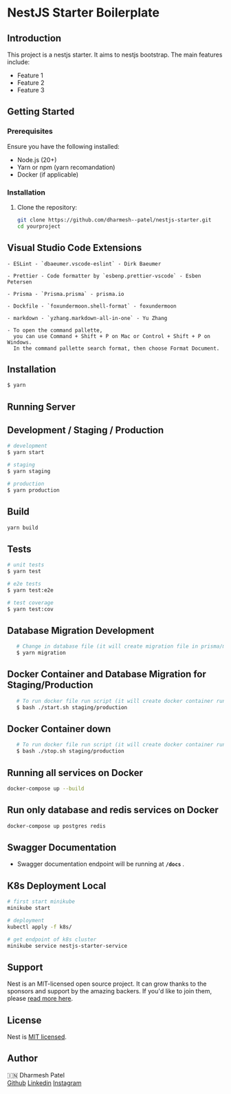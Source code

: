 # NestJS Starter Boilerplate

## Introduction
This project is a nestjs starter. It aims to nestjs bootstrap. The main features include:
- Feature 1
- Feature 2
- Feature 3

## Getting Started

### Prerequisites
Ensure you have the following installed:
- Node.js (20+)
- Yarn or npm (yarn recomandation)
- Docker (if applicable)

### Installation
1. Clone the repository:
   ```sh
   git clone https://github.com/dharmesh--patel/nestjs-starter.git
   cd yourproject

## Visual Studio Code Extensions
    - ESLint - `dbaeumer.vscode-eslint` - Dirk Baeumer

    - Prettier - Code formatter by `esbenp.prettier-vscode` - Esben Petersen
     
    - Prisma - `Prisma.prisma` - prisma.io

    - Dockfile - `foxundermoon.shell-format` - foxundermoon

    - markdown - `yzhang.markdown-all-in-one` - Yu Zhang

    - To open the command pallette, 
      you can use Command + Shift + P on Mac or Control + Shift + P on Windows. 
      In the command pallette search format, then choose Format Document.

## Installation

```bash
$ yarn
```

## Running Server

## Development / Staging / Production

```bash
# development
$ yarn start

# staging
$ yarn staging

# production
$ yarn production
```

## Build

```bash
yarn build
```

## Tests

```bash
# unit tests
$ yarn test

# e2e tests
$ yarn test:e2e

# test coverage
$ yarn test:cov
```

## Database Migration Development
```bash
   # Change in database file (it will create migration file in prisma/migration)
   $ yarn migration
```

## Docker Container and Database Migration for Staging/Production 
```bash
   # To run docker file run script (it will create docker container run update database)
   $ bash ./start.sh staging/production
```

## Docker Container down
```bash
   # To run docker file run script (it will create docker container run update database)
   $ bash ./stop.sh staging/production
```

## Running all services on Docker

```bash
docker-compose up --build
```

## Run only database and redis services on Docker

```bash
docker-compose up postgres redis
```

## Swagger Documentation

- Swagger documentation endpoint will be running at <b> `/docs` </b>.

## K8s Deployment Local

```bash
# first start minikube
minikube start

# deployment
kubectl apply -f k8s/

# get endpoint of k8s cluster
minikube service nestjs-starter-service
```
<!-- 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 -->
<!-- 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 -->

## Support

Nest is an MIT-licensed open source project. It can grow thanks to the sponsors and support by the amazing backers. If you'd like to join them, please [read more here](https://docs.nestjs.com/support).

## License

Nest is [MIT licensed](LICENSE).

## Author

🇮🇳 Dharmesh Patel <br>
[Github](https://github.com/dharmesh-r-patel/nestjs-starter)
[Linkedin](https://www.linkedin.com/in/dharmeshbbay)
[Instagram](https://www.instagram.com/dharmesh_numbertank)
